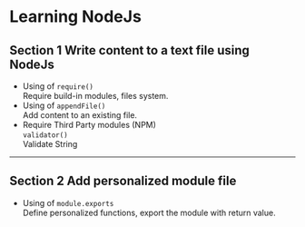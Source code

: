 # Learning NodeJs
## Section 1 Write content to a text file using NodeJs
* Using of ```require() ```
<br>Require build-in modules, files system.
* Using of ```appendFile()```
<br>Add content to an existing file.
* Require Third Party modules (NPM)
<br> ```validator()```
<br>Validate String
---
## Section 2 Add personalized module file
* Using of ```module.exports```
<br>Define personalized functions, export the module with return value.
